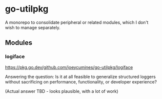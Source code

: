 # go-utilpkg

A monorepo to consolidate peripheral or related modules, which I don't wish to manage separately.

## Modules

### logiface

https://pkg.go.dev/github.com/joeycumines/go-utilpkg/logiface

Answering the question: Is it at all feasible to generalize structured loggers without sacrificing on performance,
functionality, or developer experience?

(Actual answer TBD - looks plausible, with a lot of work)
